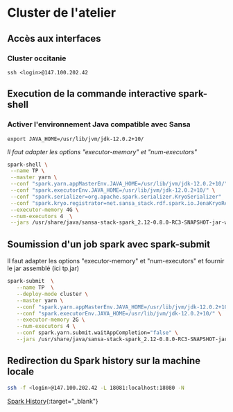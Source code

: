 # Cluster de l'atelier
## Accès aux interfaces

### Cluster occitanie

```
ssh <login>@147.100.202.42    
```

## Execution de la commande interactive spark-shell

### Activer l'environnement Java compatible avec Sansa

```
export JAVA_HOME=/usr/lib/jvm/jdk-12.0.2+10/
```

*Il faut adapter les options "executor-memory" et "num-executors"*

```sh
spark-shell \
 --name TP \
 --master yarn \
 --conf "spark.yarn.appMasterEnv.JAVA_HOME=/usr/lib/jvm/jdk-12.0.2+10/" \
 --conf "spark.executorEnv.JAVA_HOME=/usr/lib/jvm/jdk-12.0.2+10/" \
 --conf "spark.serializer=org.apache.spark.serializer.KryoSerializer"  \
 --conf "spark.kryo.registrator=net.sansa_stack.rdf.spark.io.JenaKryoRegistrator,net.sansa_stack.query.spark.ontop.OntopKryoRegistrator,net.sansa_stack.query.spark.sparqlify.KryoRegistratorSparqlify"  \
 --executor-memory 4G \
 --num-executors 4  \
 --jars /usr/share/java/sansa-stack-spark_2.12-0.8.0-RC3-SNAPSHOT-jar-with-dependencies.jar
```

## Soumission d'un job spark avec spark-submit

Il faut adapter les options "executor-memory" et "num-executors" et fournir le jar assemblé (ici tp.jar)

```sh
spark-submit  \
   --name TP  \
   --deploy-mode cluster \
   --master yarn \
   --conf "spark.yarn.appMasterEnv.JAVA_HOME=/usr/lib/jvm/jdk-12.0.2+10/"  \
   --conf "spark.executorEnv.JAVA_HOME=/usr/lib/jvm/jdk-12.0.2+10/" \
   --executor-memory 2G \
   --num-executors 4 \
   --conf spark.yarn.submit.waitAppCompletion="false" \
   --jars /usr/share/java/sansa-stack-spark_2.12-0.8.0-RC3-SNAPSHOT-jar-with-dependencies.jar <path/tp.jar>
```


## Redirection du Spark history sur la machine locale

```sh
ssh -f <login>@147.100.202.42 -L 18081:localhost:18080 -N
```

[Spark History](http://localhost:18081/){:target="_blank"}